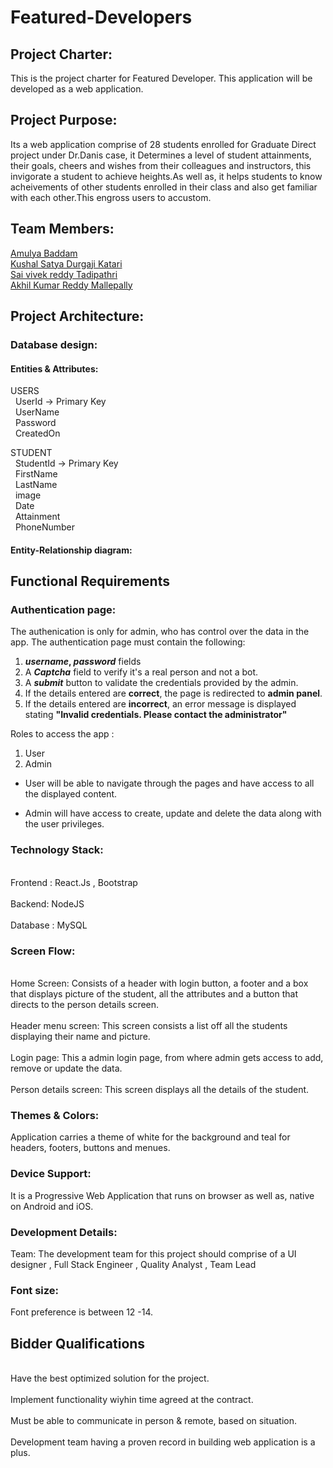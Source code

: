 # Featured-Developers
## Project Charter:
This is the project charter for Featured Developer. This application will be developed as a web application. 
## Project Purpose:
Its a web application comprise of 28 students enrolled for Graduate Direct project under Dr.Danis case, it Determines a level of student attainments, their goals, cheers and wishes from their colleagues and instructors, this invigorate a student to achieve heights.As well as, it helps students to know acheivements of other students enrolled in their class and also get familiar with each other.This engross users to accustom.
## Team Members:
 [Amulya Baddam](https://github.com/amulyareddybaddam)</br>
 [Kushal Satya Durgaji Katari](https://github.com/kushalkatari)</br>
 [Sai vivek reddy Tadipathri](https://github.com/vivektadiparthi)</br>
 [Akhil Kumar Reddy Mallepally](https://github.com/akhilmallepally/)</br>
## Project Architecture:

### Database design:
#### Entities & Attributes:
 USERS</br>
 &nbsp; UserId        ->    Primary Key</br>
 &nbsp; UserName</br>
 &nbsp; Password</br>
 &nbsp; CreatedOn</br>

STUDENT</br>
  &nbsp; StudentId     ->    Primary Key</br>
  &nbsp; FirstName</br>
  &nbsp; LastName</br>
  &nbsp; image</br>
  &nbsp; Date</br>
  &nbsp; Attainment</br>
  &nbsp; PhoneNumber</br>
#### Entity-Relationship diagram:

## Functional Requirements

### Authentication page:
The authenication is only for admin, who has control over the data in the app. The authentication page must contain the following:

1. <b>*username*, *password*</b> fields
2. A <b>*Captcha*</b> field to verify it's a real person and not a bot.
3. A <b>*submit*</b> button to validate the credentials provided by the admin.
4. If the details entered are <b>correct</b>, the page is redirected to <b>admin panel</b>.
5. If the details entered are <b>incorrect</b>, an error message is displayed stating <b>"Invalid credentials. Please contact the administrator"</b>

Roles to access the app : 
1. User
2. Admin

* User will be able to navigate through the pages and have access to all the displayed content.

* Admin will have access to create, update and delete the data along with the user privileges.
### Technology Stack:
<br>Frontend : React.Js , Bootstrap</br>
<br>Backend: NodeJS</br>
<br>Database : MySQL</br>

### Screen Flow:
<br>Home Screen: Consists of a header with login button, a footer and a box that displays picture of the student, all the attributes and a button that directs to the person details screen.</br>
<br>Header menu screen: This screen consists a list off all the students displaying their name and picture.</br>
<br>Login page: This a admin login page, from where admin gets access to add, remove or update the data.</br>
<br>Person details screen: This screen displays all the details of the student.</br>
### Themes & Colors: 
Application carries a theme of white for the background and teal for headers, footers, buttons and menues.
### Device Support:
It is a Progressive Web Application that runs on browser as well as, native on Android and iOS.
### Development Details:
Team:
The development team for this project should comprise of a UI designer , Full Stack Engineer , Quality Analyst , Team Lead
### Font size: 
Font preference  is between 12 -14.
## Bidder Qualifications
<br>Have the best optimized solution for the project.</br>
<br>Implement functionality wiyhin time agreed at the contract.</br>
<br>Must be able to communicate in person & remote, based on situation.</br>
<br>Development team having a proven record in building web application is a plus.</br>


